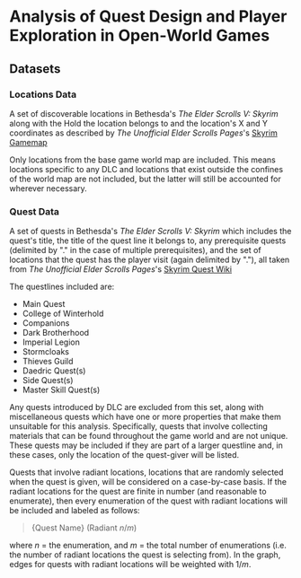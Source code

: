 # Analysis of Quest Design and Player Exploration in Open-World Games

## Datasets
    
### Locations Data
A set of discoverable locations in Bethesda's _The Elder Scrolls V: Skyrim_ along with the Hold the location belongs to and the location's X and Y coordinates
as described by _The Unofficial Elder Scrolls Pages_'s [Skyrim Gamemap](https://gamemap.uesp.net/sr/?world=skyrim&layer=day&x=28700&y=-53550&zoom=1.914)

Only locations from the base game world map are included. This means locations specific to any DLC and locations that exist outside the confines of the world map are not included, but the latter will still be accounted for wherever necessary.

### Quest Data
A set of quests in Bethesda's _The Elder Scrolls V: Skyrim_ which includes the quest's title, the title of the quest line it belongs to, any prerequisite quests (delimited by "." in the case of multiple prerequisites), and the set of locations that the quest has the player visit (again delimited by "."), all taken from _The Unofficial Elder Scrolls Pages_'s [Skyrim Quest Wiki](https://en.uesp.net/wiki/Skyrim:Quests)

The questlines included are: 
- Main Quest
- College of Winterhold
- Companions
- Dark Brotherhood
- Imperial Legion
- Stormcloaks
- Thieves Guild
- Daedric Quest(s)
- Side Quest(s)
- Master Skill Quest(s)

Any quests introduced by DLC are excluded from this set, along with miscellaneous quests which have one or more properties that make them unsuitable for this analysis. Specifically, quests that involve collecting materials that can be found throughout the game world and are not unique. These quests may be included if they are part of a larger questline and, in these cases, only the location of the quest-giver will be listed.

Quests that involve radiant locations, locations that are randomly selected when the quest is given, will be considered on a case-by-case basis. If the radiant locations for the quest are finite in number (and reasonable to enumerate), then every enumeration of the quest with radiant locations will be included and labeled as follows:

>{Quest Name} (Radiant *n*/*m*)

where *n* = the enumeration, and *m* = the total number of enumerations (i.e. the number of radiant locations the quest is selecting from). In the graph, edges for quests with radiant locations will be weighted with 1/*m*.